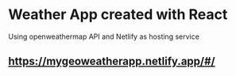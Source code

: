 # Weather App created with React
Using openweathermap API and Netlify as hosting service

## https://mygeoweatherapp.netlify.app/#/

